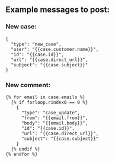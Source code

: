 ## Example messages to post:

### New case:

    {
      "type": "new_case",
      "user": "{{case.customer.name}}", 
      "id": "{{case.id}}",
      "url": "{{case.direct_url}}",
      "subject": "{{case.subject}}"
    }

### New comment:

    {% for email in case.emails %}
      {% if forloop.rindex0 == 0 %}
        {
          "type": "case_update",
          "from": "{{email.from}}",
          "body": "{{email.body}}",
          "id": "{{case.id}}",
          "url": "{{case.direct_url}}",
          "subject": "{{case.subject}}"
        }
      {% endif %}
    {% endfor %}
